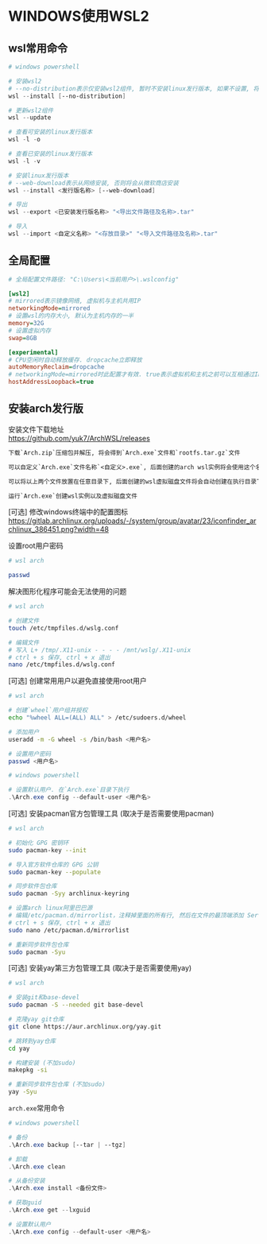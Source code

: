 # WINDOWS使用WSL2

## wsl常用命令

```powershell
# windows powershell

# 安装wsl2 
# --no-distribution表示仅安装wsl2组件, 暂时不安装linux发行版本, 如果不设置, 将默认安装ubuntu
wsl --install [--no-distribution]

# 更新wsl2组件
wsl --update

# 查看可安装的linux发行版本
wsl -l -o

# 查看已安装的linux发行版本
wsl -l -v

# 安装linux发行版本
# --web-download表示从网络安装, 否则将会从微软商店安装
wsl --install <发行版名称> [--web-download]

# 导出
wsl --export <已安装发行版名称> "<导出文件路径及名称>.tar"

# 导入
wsl --import <自定义名称> "<存放目录>" "<导入文件路径及名称>.tar"
```

## 全局配置
```ini
# 全局配置文件路径: "C:\Users\<当前用户>\.wslconfig"

[wsl2]
# mirrored表示镜像网络, 虚拟机与主机共用IP
networkingMode=mirrored
# 设置wsl的内存大小, 默认为主机内存的一半
memory=32G
# 设置虚拟内存
swap=8GB

[experimental]
# CPU空闲时自动释放缓存. dropcache立即释放
autoMemoryReclaim=dropcache
# networkingMode=mirrored时此配置才有效. true表示虚拟机和主机之前可以互相通过IP地址访问, 否则只能通过localhost,127.0.0.1访问
hostAddressLoopback=true
```

## 安装arch发行版

安装文件下载地址<br/>
https://github.com/yuk7/ArchWSL/releases

```txt
下载`Arch.zip`压缩包并解压, 将会得到`Arch.exe`文件和`rootfs.tar.gz`文件

可以自定义`Arch.exe`文件名称`<自定义>.exe`, 后面创建的arch wsl实例将会使用这个名称

可以将以上两个文件放置在任意目录下, 后面创建的wsl虚拟磁盘文件将会自动创建在执行目录下

运行`Arch.exe`创建wsl实例以及虚拟磁盘文件
```

[可选] 修改windows终端中的配置图标<br/>
https://gitlab.archlinux.org/uploads/-/system/group/avatar/23/iconfinder_archlinux_386451.png?width=48

设置root用户密码

```sh
# wsl arch

passwd
```

解决图形化程序可能会无法使用的问题

```sh
# wsl arch

# 创建文件
touch /etc/tmpfiles.d/wslg.conf

# 编辑文件
# 写入 L+ /tmp/.X11-unix - - - - /mnt/wslg/.X11-unix
# ctrl + s 保存, ctrl + x 退出
nano /etc/tmpfiles.d/wslg.conf
```

[可选] 创建常用用户以避免直接使用root用户

```sh
# wsl arch

# 创建`wheel`用户组并授权
echo "%wheel ALL=(ALL) ALL" > /etc/sudoers.d/wheel

# 添加用户
useradd -m -G wheel -s /bin/bash <用户名>

# 设置用户密码
passwd <用户名>
```

```powershell
# windows powershell

# 设置默认用户. 在`Arch.exe`目录下执行
.\Arch.exe config --default-user <用户名>
```

[可选] 安装pacman官方包管理工具 (取决于是否需要使用pacman)

```sh
# wsl arch

# 初始化 GPG 密钥环
sudo pacman-key --init

# 导入官方软件仓库的 GPG 公钥
sudo pacman-key --populate

# 同步软件包仓库
sudo pacman -Syy archlinux-keyring

# 设置arch linux阿里巴巴源
# 编辑/etc/pacman.d/mirrorlist，注释掉里面的所有行, 然后在文件的最顶端添加 Server = http://mirrors.aliyun.com/archlinux/$repo/os/$arch
# ctrl + s 保存, ctrl + x 退出
sudo nano /etc/pacman.d/mirrorlist

# 重新同步软件包仓库
sudo pacman -Syu
```

[可选] 安装yay第三方包管理工具 (取决于是否需要使用yay)

```sh
# wsl arch

# 安装git和base-devel
sudo pacman -S --needed git base-devel

# 克隆yay git仓库
git clone https://aur.archlinux.org/yay.git

# 跳转到yay仓库
cd yay

# 构建安装 (不加sudo)
makepkg -si

# 重新同步软件包仓库 (不加sudo)
yay -Syu
```

`arch.exe`常用命令

```powershell
# windows powershell

# 备份
.\Arch.exe backup [--tar | --tgz]

# 卸载
.\Arch.exe clean

# 从备份安装
.\Arch.exe install <备份文件>

# 获取guid
.\Arch.exe get --lxguid

# 设置默认用户
.\Arch.exe config --default-user <用户名>
```